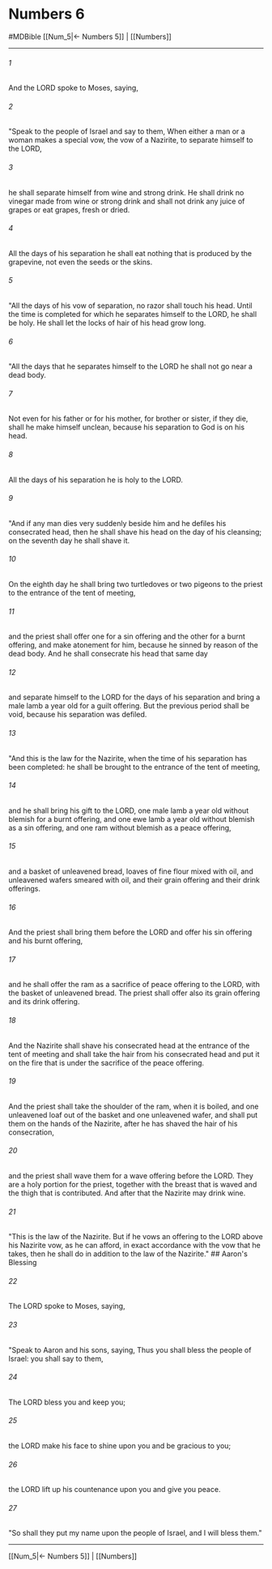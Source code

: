 # Numbers 6
#MDBible
[[Num_5|← Numbers 5]] | [[Numbers]]

***

###### 1 
And the LORD spoke to Moses, saying, 

###### 2 
"Speak to the people of Israel and say to them, When either a man or a woman makes a special vow, the vow of a Nazirite, to separate himself to the LORD, 

###### 3 
he shall separate himself from wine and strong drink. He shall drink no vinegar made from wine or strong drink and shall not drink any juice of grapes or eat grapes, fresh or dried. 

###### 4 
All the days of his separation he shall eat nothing that is produced by the grapevine, not even the seeds or the skins. 

###### 5 
"All the days of his vow of separation, no razor shall touch his head. Until the time is completed for which he separates himself to the LORD, he shall be holy. He shall let the locks of hair of his head grow long. 

###### 6 
"All the days that he separates himself to the LORD he shall not go near a dead body. 

###### 7 
Not even for his father or for his mother, for brother or sister, if they die, shall he make himself unclean, because his separation to God is on his head. 

###### 8 
All the days of his separation he is holy to the LORD. 

###### 9 
"And if any man dies very suddenly beside him and he defiles his consecrated head, then he shall shave his head on the day of his cleansing; on the seventh day he shall shave it. 

###### 10 
On the eighth day he shall bring two turtledoves or two pigeons to the priest to the entrance of the tent of meeting, 

###### 11 
and the priest shall offer one for a sin offering and the other for a burnt offering, and make atonement for him, because he sinned by reason of the dead body. And he shall consecrate his head that same day 

###### 12 
and separate himself to the LORD for the days of his separation and bring a male lamb a year old for a guilt offering. But the previous period shall be void, because his separation was defiled. 

###### 13 
"And this is the law for the Nazirite, when the time of his separation has been completed: he shall be brought to the entrance of the tent of meeting, 

###### 14 
and he shall bring his gift to the LORD, one male lamb a year old without blemish for a burnt offering, and one ewe lamb a year old without blemish as a sin offering, and one ram without blemish as a peace offering, 

###### 15 
and a basket of unleavened bread, loaves of fine flour mixed with oil, and unleavened wafers smeared with oil, and their grain offering and their drink offerings. 

###### 16 
And the priest shall bring them before the LORD and offer his sin offering and his burnt offering, 

###### 17 
and he shall offer the ram as a sacrifice of peace offering to the LORD, with the basket of unleavened bread. The priest shall offer also its grain offering and its drink offering. 

###### 18 
And the Nazirite shall shave his consecrated head at the entrance of the tent of meeting and shall take the hair from his consecrated head and put it on the fire that is under the sacrifice of the peace offering. 

###### 19 
And the priest shall take the shoulder of the ram, when it is boiled, and one unleavened loaf out of the basket and one unleavened wafer, and shall put them on the hands of the Nazirite, after he has shaved the hair of his consecration, 

###### 20 
and the priest shall wave them for a wave offering before the LORD. They are a holy portion for the priest, together with the breast that is waved and the thigh that is contributed. And after that the Nazirite may drink wine. 

###### 21 
"This is the law of the Nazirite. But if he vows an offering to the LORD above his Nazirite vow, as he can afford, in exact accordance with the vow that he takes, then he shall do in addition to the law of the Nazirite." ## Aaron's Blessing 

###### 22 
The LORD spoke to Moses, saying, 

###### 23 
"Speak to Aaron and his sons, saying, Thus you shall bless the people of Israel: you shall say to them, 

###### 24 
The LORD bless you and keep you; 

###### 25 
the LORD make his face to shine upon you and be gracious to you; 

###### 26 
the LORD lift up his countenance upon you and give you peace. 

###### 27 
"So shall they put my name upon the people of Israel, and I will bless them." 

***

[[Num_5|← Numbers 5]] | [[Numbers]]

